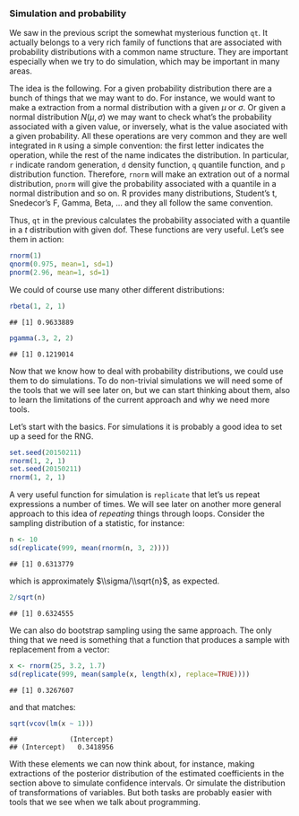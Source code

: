 ### Simulation and probability

We saw in the previous script the somewhat mysterious function `qt`. It
actually belongs to a very rich family of functions that are associated
with probability distributions with a common name structure. They are
important especially when we try to do simulation, which may be
important in many areas.

The idea is the following. For a given probability distribution there
are a bunch of things that we may want to do. For instance, we would
want to make a extraction from a normal distribution with a given *μ* or
*σ*. Or given a normal distribution *N*(*μ*, *σ*) we may want to check
what’s the probability associated with a given value, or inversely, what
is the value asociated with a given probability. All these operations
are very common and they are well integrated in `R` using a simple
convention: the first letter indicates the operation, while the rest of
the name indicates the distribution. In particular, `r` indicate random
generation, `d` density function, `q` quantile function, and `p`
distribution function. Therefore, `rnorm` will make an extration out of
a normal distribution, `pnorm` will give the probability associated with
a quantile in a normal distribution and so on. R provides many
distributions, Student’s t, Snedecor’s F, Gamma, Beta, … and they all
follow the same convention.

Thus, `qt` in the previous calculates the probability associated with a
quantile in a *t* distribution with given dof. These functions are very
useful. Let’s see them in action:

``` r
rnorm(1)
qnorm(0.975, mean=1, sd=1)
pnorm(2.96, mean=1, sd=1)
```

We could of course use many other different distributions:

``` r
rbeta(1, 2, 1)
```

    ## [1] 0.9633889

``` r
pgamma(.3, 2, 2)
```

    ## [1] 0.1219014

Now that we know how to deal with probability distributions, we could
use them to do simulations. To do non-trivial simulations we will need
some of the tools that we will see later on, but we can start thinking
about them, also to learn the limitations of the current approach and
why we need more tools.

Let’s start with the basics. For simulations it is probably a good idea
to set up a seed for the RNG.

``` r
set.seed(20150211)
rnorm(1, 2, 1)
set.seed(20150211)
rnorm(1, 2, 1) 
```

A very useful function for simulation is `replicate` that let’s us
repeat expressions a number of times. We will see later on another more
general approach to this idea of *repeating* things through loops.
Consider the sampling distribution of a statistic, for instance:

``` r
n <- 10
sd(replicate(999, mean(rnorm(n, 3, 2))))
```

    ## [1] 0.6313779

which is approximately $\\sigma/\\sqrt{n}$, as expected.

``` r
2/sqrt(n)
```

    ## [1] 0.6324555

We can also do bootstrap sampling using the same approach. The only
thing that we need is something that a function that produces a sample
with replacement from a vector:

``` r
x <- rnorm(25, 3.2, 1.7)
sd(replicate(999, mean(sample(x, length(x), replace=TRUE))))
```

    ## [1] 0.3267607

and that matches:

``` r
sqrt(vcov(lm(x ~ 1)))
```

    ##             (Intercept)
    ## (Intercept)   0.3418956

With these elements we can now think about, for instance, making
extractions of the posterior distribution of the estimated coefficients
in the section above to simulate confidence intervals. Or simulate the
distribution of transformations of variables. But both tasks are
probably easier with tools that we see when we talk about programming.
